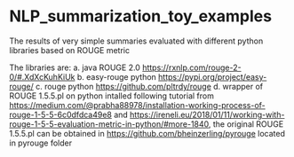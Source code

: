 # NLP_summarization_toy_examples

The results of very simple summaries evaluated with different python libraries based on ROUGE metric

The libraries are:
a. java ROUGE 2.0 https://rxnlp.com/rouge-2-0/#.XdXcKuhKiUk
b. easy-rouge python https://pypi.org/project/easy-rouge/
c. rouge python https://github.com/pltrdy/rouge
d. wrapper of ROUGE 1.5.5.pl on python intalled following tutorial from https://medium.com/@prabha88978/installation-working-process-of-rouge-1-5-5-6c0dfdca49e8 and https://ireneli.eu/2018/01/11/working-with-rouge-1-5-5-evaluation-metric-in-python/#more-1840, the original ROUGE 1.5.5.pl can be obtained in https://github.com/bheinzerling/pyrouge located in pyrouge folder
